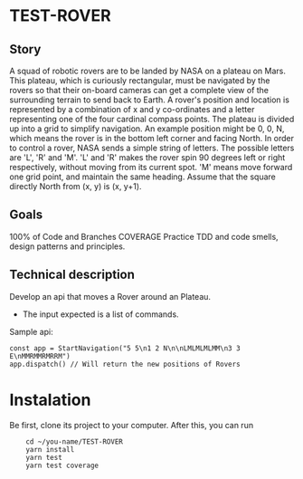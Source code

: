 # TEST-ROVER

## Story

A squad of robotic rovers are to be landed by NASA on a plateau on
Mars. This plateau, which is curiously rectangular, must be navigated
by the rovers so that their on-board cameras can get a complete view
of the surrounding terrain to send back to Earth.
A rover's position and location is represented by a combination of x
and y co-ordinates and a letter representing one of the four cardinal
compass points. The plateau is divided up into a grid to simplify
navigation. An example position might be 0, 0, N, which means the
rover is in the bottom left corner and facing North.
In order to control a rover, NASA sends a simple string of letters.
The possible letters are 'L', 'R' and 'M'. 'L' and 'R' makes the
rover spin 90 degrees left or right respectively, without moving from
its current spot. 'M' means move forward one grid point, and maintain
the same heading.
Assume that the square directly North from (x, y) is (x, y+1).

## Goals
100% of Code and Branches COVERAGE
Practice TDD and code smells, design patterns and principles.

## Technical description

Develop an api that moves a Rover around an Plateau.

- The input expected is a list of commands.

Sample api:

```
const app = StartNavigation("5 5\n1 2 N\n\nLMLMLMLMM\n3 3 E\nMMRMMRMRRM")
app.dispatch() // Will return the new positions of Rovers
```

# Instalation

Be first, clone its project to your computer.
After this, you can run

```
    cd ~/you-name/TEST-ROVER
    yarn install
    yarn test
    yarn test coverage
```
